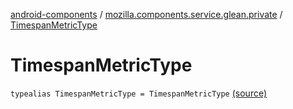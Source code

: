 [android-components](../index.md) / [mozilla.components.service.glean.private](index.md) / [TimespanMetricType](./-timespan-metric-type.md)

# TimespanMetricType

`typealias TimespanMetricType = TimespanMetricType` [(source)](https://github.com/mozilla-mobile/android-components/blob/master/components/service/glean/src/main/java/mozilla/components/service/glean/private/MetricAliases.kt#L25)